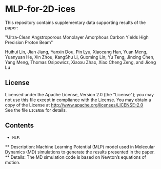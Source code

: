 # MLP-for-2D-ices


This repository contains supplementary data supporting results of the paper:

"Ultra-Clean Angstroporous Monolayer Amorphous Carbon Yields High Precision Proton Beam"

Huihui Lin, Jian Jiang, Yanxin Dou, Pin Lyu, Xiaocang Han, Yuan Meng, Yuanyuan He, Xin Zhou, KangShu Li, Guoming Lin, Yu Teng, Jinxing Chen, Yang Meng, Thomas Osipowicz, Xiaoxu Zhao, Xiao Cheng Zeng, and Jiong Lu

## License
Licensed under the Apache License, Version 2.0 (the "License");
you may not use this file except in compliance with the License.
You may obtain a copy of the License at
       http://www.apache.org/licenses/LICENSE-2.0  
See the file `LICENSE` for details.

## Contents

* `MLP`:

** Description: Machine Learning Potential (MLP) model used in Molecular Dynamics (MD) simulations to generate the results presented in the paper.
** Details: The MD simulation code is based on Newton’s equations of motion.

